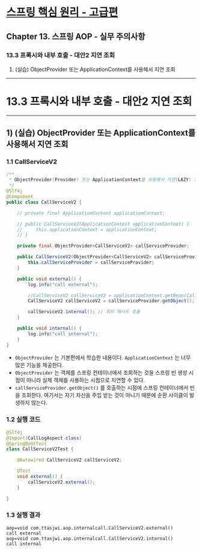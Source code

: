 # <a href = "../README.md" target="_blank">스프링 핵심 원리 - 고급편</a>
## Chapter 13. 스프링 AOP - 실무 주의사항
### 13.3 프록시와 내부 호출 - 대안2 지연 조회
1) (실습) ObjectProvider 또는 ApplicationContext를 사용해서 지연 조회
---

# 13.3 프록시와 내부 호출 - 대안2 지연 조회

---

## 1) (실습) ObjectProvider 또는 ApplicationContext를 사용해서 지연 조회

### 1.1 CallServiceV2
```java
/**
 * ObjectProvider(Provider) 또는 ApplicationContext를 사용해서 지연(LAZY) 조회
 */
@Slf4j
@Component
public class CallServiceV2 {

    // private final ApplicationContext applicationContext;

    // public CallServiceV2(ApplicationContext applicationContext) {
    //     this.applicationContext = applicationContext;
    // }

    private final ObjectProvider<CallServiceV2> callServiceProvider;

    public CallServiceV2(ObjectProvider<CallServiceV2> callServiceProvider) {
        this.callServiceProvider = callServiceProvider;
    }

    public void external() {
        log.info("call external");

        //CallServiceV2 callServiceV2 = applicationContext.getBean(CallServiceV2.class);
        CallServiceV2 callServiceV2 = callServiceProvider.getObject();

        callServiceV2.internal(); // 외부 메서드 호출
    }

    public void internal() {
        log.info("call internal");
    }
}
```
- `ObjectProvider` 는 기본편에서 학습한 내용이다. `ApplicationContext` 는 너무 많은 기능을 제공한다.
- `ObjectProvider` 는 객체를 스프링 컨테이너에서 조회하는 것을 스프링 빈 생성 시점이 아니라 실제
객체를 사용하는 시점으로 지연할 수 있다.
- `callServiceProvider.getObject()` 를 호출하는 시점에 스프링 컨테이너에서 빈을 조회한다.
여기서는 자기 자신을 주입 받는 것이 아니기 때문에 순환 사이클이 발생하지 않는다.

### 1.2 실행 코드
```java
@Slf4j
@Import(CallLogAspect.class)
@SpringBootTest
class CallServiceV2Test {

    @Autowired CallServiceV2 callServiceV2;

    @Test
    void external() {
        callServiceV2.external();
    }

}
```

### 1.3 실행 결과
```shell
aop=void com.ttasjwi.aop.internalcall.CallServiceV2.external()
call external
aop=void com.ttasjwi.aop.internalcall.CallServiceV2.internal()
call internal
```
